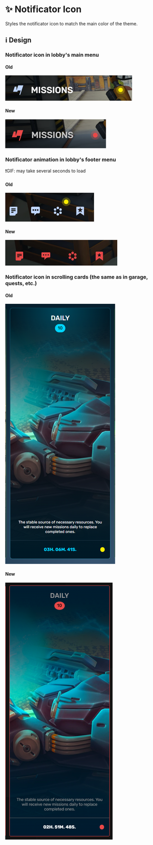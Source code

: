 # ✨ Notificator Icon

Styles the notificator icon to match the main color of the theme.

## ℹ️ Design

### Notificator icon in lobby's main menu

#### Old

![](/images/general/old/notificatoriconmainmenu.png)

#### New

![](/images/general/new/notificatoriconmainmenu.png)

### Notificator animation in lobby's footer menu

❗GIF: may take several seconds to load

#### Old

![](/images/general/old/notificatoriconfootermenu.png)

#### New

![](/images/general/new/notificatoriconfootermenu.gif)

### Notificator icon in scrolling cards (the same as in garage, quests, etc.)

#### Old

![](/images/general/old/notificatoriconscrollingcards.png)

#### New

![](/images/general/new/notificatoriconscrollingcards.png)
